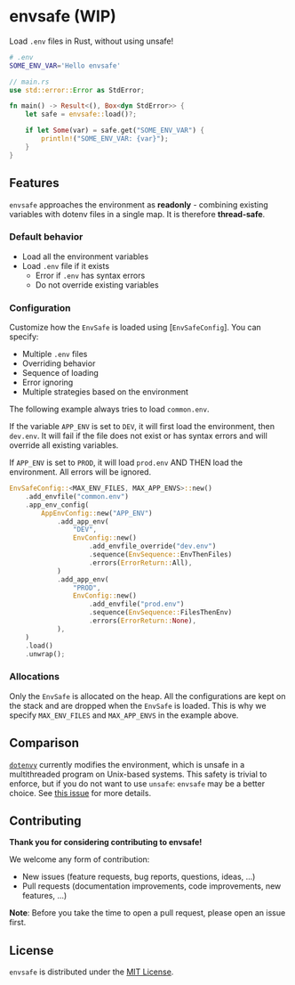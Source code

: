# envsafe (WIP)

Load `.env` files in Rust, without using unsafe!

```sh
# .env
SOME_ENV_VAR='Hello envsafe'
```

```rust
// main.rs
use std::error::Error as StdError;

fn main() -> Result<(), Box<dyn StdError>> {
    let safe = envsafe::load()?;

    if let Some(var) = safe.get("SOME_ENV_VAR") {
        println!("SOME_ENV_VAR: {var}");
    }
}
```

## Features

`envsafe` approaches the environment as **readonly** - combining existing
variables with dotenv files in a single map. It is therefore **thread-safe**.

### Default behavior

- Load all the environment variables
- Load `.env` file if it exists
  - Error if `.env` has syntax errors
  - Do not override existing variables

### Configuration

Customize how the `EnvSafe` is loaded using [`EnvSafeConfig`]. You can specify:

- Multiple `.env` files
- Overriding behavior
- Sequence of loading
- Error ignoring
- Multiple strategies based on the environment

The following example always tries to load `common.env`. 

If the variable `APP_ENV` is set to `DEV`, it will first load the environment,
then `dev.env`. It will fail if the file does not exist or has syntax errors
and will override all existing variables.

If `APP_ENV` is set to `PROD`, it will load `prod.env` AND THEN load the
environment. All errors will be ignored.

```rust
EnvSafeConfig::<MAX_ENV_FILES, MAX_APP_ENVS>::new()
    .add_envfile("common.env")
    .app_env_config(
        AppEnvConfig::new("APP_ENV")
            .add_app_env(
                "DEV",
                EnvConfig::new()
                    .add_envfile_override("dev.env")
                    .sequence(EnvSequence::EnvThenFiles)
                    .errors(ErrorReturn::All),
            )
            .add_app_env(
                "PROD",
                EnvConfig::new()
                    .add_envfile("prod.env")
                    .sequence(EnvSequence::FilesThenEnv)
                    .errors(ErrorReturn::None),
            ),
    )
    .load()
    .unwrap();
```

### Allocations

Only the `EnvSafe` is allocated on the heap. All the configurations are kept
on the stack and are dropped when the `EnvSafe` is loaded. This is why we
specify `MAX_ENV_FILES` and `MAX_APP_ENVS` in the example above.

## Comparison

[`dotenvy`](https://github.com/allan2/dotenvy) currently modifies the
environment, which is unsafe in a multithreaded program on Unix-based systems.
This safety is trivial to enforce, but if you do not want to use `unsafe`:
`envsafe` may be a better choice. See
[this issue](https://github.com/allan2/dotenvy/issues/112) for more details.

## Contributing

**Thank you for considering contributing to envsafe!**

We welcome any form of contribution:

- New issues (feature requests, bug reports, questions, ideas, ...)
- Pull requests (documentation improvements, code improvements, new features,
  ...)

**Note**: Before you take the time to open a pull request, please open an issue
first.

## License

`envsafe` is distributed under the [MIT License](LICENSE).

